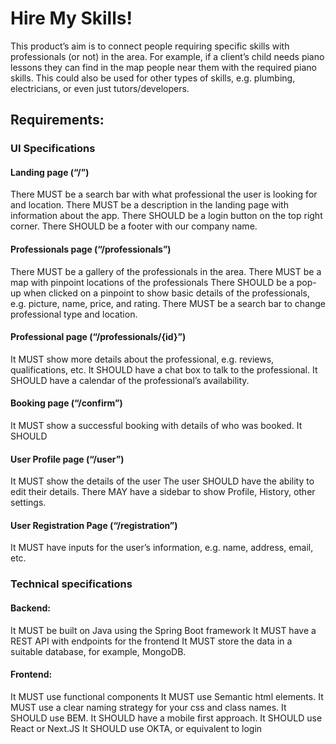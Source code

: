 # Hire My Skills!
This product’s aim is to connect people requiring specific skills with professionals (or not) in the area. For example, if a client’s child needs piano lessons they can find in the map people near them with the required piano skills. This could also be used for other types of skills, e.g. plumbing, electricians, or even just tutors/developers.
## Requirements:
### UI Specifications
#### Landing page (“/”)
There MUST be a search bar with what professional the user is looking for and location.
There MUST be a description in the landing page with information about the app.
There SHOULD be a login button on the top right corner.
There SHOULD be a footer with our company name.
#### Professionals page (“/professionals”)
There MUST be a gallery of the professionals in the area.
There MUST be a map with pinpoint locations of the professionals
There SHOULD be a pop-up when clicked on a pinpoint to show basic details of the professionals, e.g. picture, name, price, and rating.
There MUST be a search bar to change professional type and location.
#### Professional page (“/professionals/{id}”)
It MUST show more details about the professional, e.g. reviews, qualifications, etc.
It SHOULD have a chat box to talk to the professional.
It SHOULD have a calendar of the professional’s availability.
#### Booking page (“/confirm”)
It MUST show a successful booking with details of who was booked.
It SHOULD 
#### User Profile page (“/user”)
It MUST show the details of the user
The user SHOULD have the ability to edit their details.
There MAY have a sidebar to show Profile, History, other settings.
#### User Registration Page (“/registration”)
It MUST have inputs for the user’s information, e.g. name, address, email, etc.
### Technical specifications
#### Backend:
It MUST be built on Java using the Spring Boot framework
It MUST have a REST API with endpoints for the frontend
It MUST store the data in a suitable database, for example, MongoDB.
#### Frontend:
It MUST use functional components
It MUST use Semantic html elements.
It MUST use a clear naming strategy for your css and class names.
It SHOULD use BEM.
It SHOULD have a mobile first approach.
It SHOULD use React or Next.JS
It SHOULD use OKTA, or equivalent to login

